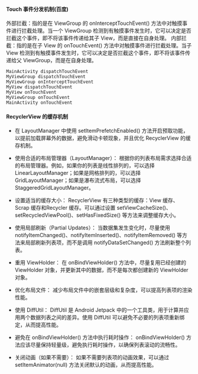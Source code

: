 #### Touch 事件分发机制(百度)
外部拦截：指的是在 ViewGroup 的 onInterceptTouchEvent() 方法中对触摸事件进行拦截处理。当一个 ViewGroup 检测到有触摸事件发生时，它可以决定是否拦截这个事件，即不将该事件传递给其子 View，而是直接在自身处理。
内部拦截：指的是在子 View 的 onTouchEvent() 方法中对触摸事件进行拦截处理。当子 View 检测到有触摸事件发生时，它可以决定是否拦截这个事件，即不将该事件传递给父 ViewGroup，而是在自身处理。
```
MainActivity dispatchTouchEvent
MyViewGroup dispatchTouchEvent
MyViewGroup onInterceptTouchEvent
MyView dispatchTouchEvent
MyView onTouchEvent
MyViewGroup onTouchEvent
MainActivity onTouchEvent
```

#### RecyclerView 的缓存机制
-   在 LayoutManager 中使用 setItemPrefetchEnabled() 方法开启预取功能，以提前加载屏幕外的数据，避免滑动卡顿现象，并且优化 RecyclerView 的缓存机制。

-   使用合适的布局管理器（LayoutManager）： 根据你的列表布局需求选择合适的布局管理器。例如，如果你的列表是线性排列的，可以选择 LinearLayoutManager；如果是网格排列的，可以选择 GridLayoutManager；如果是瀑布流式布局，可以选择 StaggeredGridLayoutManager。

-   设置适当的缓存大小： RecyclerView 有三种类型的缓存：View 缓存、Scrap 缓存和Recycler 缓存。可以通过设置 setViewCacheSize()、setRecycledViewPool()、setHasFixedSize() 等方法来调整缓存大小。

-   使用局部刷新（Partial Updates）： 当数据集发生变化时，尽量使用 notifyItemChanged()、notifyItemInserted()、notifyItemRemoved() 等方法来局部刷新列表项，而不是调用 notifyDataSetChanged() 方法刷新整个列表。

-   重用 ViewHolder： 在 onBindViewHolder() 方法中，尽量复用已经创建的 ViewHolder 对象，并更新其中的数据，而不是每次都创建新的 ViewHolder 对象。

-   优化布局文件： 减少布局文件中的嵌套层级和复杂度，可以提高列表项的渲染性能。

-   使用 DiffUtil： DiffUtil 是 Android Jetpack 中的一个工具类，用于计算并应用两个数据列表之间的差异。使用 DiffUtil 可以避免不必要的列表项重新绑定，从而提高性能。

-   避免在 onBindViewHolder() 方法中执行耗时操作： onBindViewHolder() 方法应该尽量保持轻量级，避免执行耗时操作，以确保列表滚动的流畅性。

-   关闭动画（如果不需要）： 如果不需要列表项的动画效果，可以通过 setItemAnimator(null) 方法关闭默认的动画，从而提高性能。